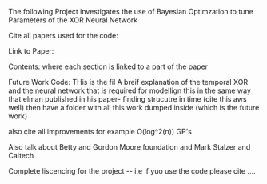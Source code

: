 The following Project investigates the use of Bayesian Optimzation to tune Parameters of the XOR Neural Network 

Cite all papers used for the code:

Link to Paper:

Contents: where each section is linked to a part of the paper


Future Work Code: THis is the fil
A breif explanation of the temporal XOR and the neural network that is required for modellign this in the same way that elman  published in his paper- finding strucutre in time (cite this aws well) then have a folder with all this work dumped inside (which is the future work)


also cite all improvements for example O(log^2(n)) GP's


Also talk about Betty and Gordon Moore foundation and Mark Stalzer and Caltech

Complete liscencing for the project -- i.e if yuo use the code please cite ....
